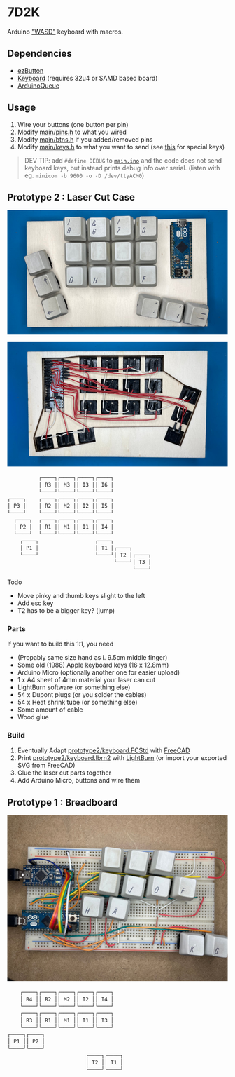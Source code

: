 # 7D2K

Arduino ["WASD"](https://en.wikipedia.org/wiki/Arrow_keys#WASD_keys) keyboard with macros.

## Dependencies

- [ezButton](https://www.arduinolibraries.info/libraries/ez-button)
- [Keyboard](https://www.arduinolibraries.info/libraries/keyboard) (requires 32u4 or SAMD based board)
- [ArduinoQueue](https://www.arduinolibraries.info/libraries/arduino-queue)

## Usage

1. Wire your buttons (one button per pin)
1. Modify [main/pins.h](main/pins.h) to what you wired
1. Modify [main/btns.h](main/btns.h) if you added/removed pins
1. Modify [main/keys.h](main/keys.h) to what you want to send (see [this](https://www.arduino.cc/reference/en/language/functions/usb/keyboard/keyboardmodifiers/) for special keys)

> DEV TIP: add `#define DEBUG` to [`main.ino`](main/main.ino) and the code does not send keyboard keys, but instead prints debug info over serial. (listen with eg. `minicom -b 9600 -o -D /dev/ttyACM0`)

## Prototype 2 : Laser Cut Case

![proto2](proto2front.jpg?raw=true "front photo of prototype 2")

![proto2](proto2back.jpg?raw=true "back photo of prototype 2")

```
          ┌────┐┌────┐┌────┐┌────┐
          │ R3 ││ M3 ││ I3 ││ I6 │
          └────┘└────┘└────┘└────┘
┌────┐    ┌────┐┌────┐┌────┐┌────┐
│ P3 │    │ R2 ││ M2 ││ I2 ││ I5 │
└────┘    └────┘└────┘└────┘└────┘
  ┌────┐  ┌────┐┌────┐┌────┐┌────┐
  │ P2 │  │ R1 ││ M1 ││ I1 ││ I4 │
  └────┘  └────┘└────┘└────┘└────┘
    ┌────┐                  ┌────┐
    │ P1 │                  │ T1 │┌────┐
    └────┘                  └────┘│ T2 │┌────┐
                                  └────┘│ T3 │
                                        └────┘
```

Todo
- Move pinky and thumb keys slight to the left
- Add esc key
- T2 has to be a bigger key? (jump)

### Parts

If you want to build this 1:1, you need

- (Propably same size hand as i. 9.5cm middle finger)
- Some old (1988) Apple keyboard keys (16 x 12.8mm)
- Arduino Micro (optionally another one for easier upload)
- 1 x A4 sheet of 4mm material your laser can cut
- LightBurn software (or something else)
- 54 x Dupont plugs (or you solder the cables)
- 54 x Heat shrink tube (or something else)
- Some amount of cable
- Wood glue

### Build

1. Eventually Adapt [prototype2/keyboard.FCStd](prototype2/keyboard.FCStd) with [FreeCAD](https://www.freecad.org/)
2. Print [prototype2/keyboard.lbrn2](prototype2/keyboard.lbrn2) with [LightBurn](https://lightburnsoftware.com/) (or import your exported SVG from FreeCAD)
3. Glue the laser cut parts together
4. Add Arduino Micro, buttons and wire them

## Prototype 1 : Breadboard

![proto1](proto1.jpg?raw=true "front photo of prototype 1 (some keys already taken for prototype 2)")

```
    ┌────┐┌────┐┌────┐┌────┐┌────┐
    │ R4 ││ R2 ││ M2 ││ I2 ││ I4 │
    └────┘└────┘└────┘└────┘└────┘
    ┌────┐┌────┐┌────┐┌────┐┌────┐
    │ R3 ││ R1 ││ M1 ││ I1 ││ I3 │
    └────┘└────┘└────┘└────┘└────┘
┌────┐┌────┐
│ P1 ││ P2 │
└────┘└────┘
                         ┌────┐┌────┐
                         │ T2 ││ T1 │
                         └────┘└────┘
```
